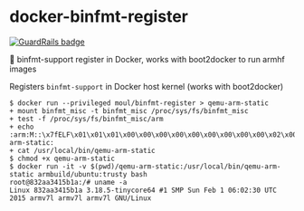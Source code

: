# docker-binfmt-register

[![GuardRails badge](https://badges.production.guardrails.io/moul/docker-binfmt-register.svg)](https://www.guardrails.io)

:whale: binfmt-support register in Docker, works with boot2docker to run armhf images

Registers `binfmt-support` in Docker host kernel (works with boot2docker)

```console
$ docker run --privileged moul/binfmt-register > qemu-arm-static
+ mount binfmt_misc -t binfmt_misc /proc/sys/fs/binfmt_misc
+ test -f /proc/sys/fs/binfmt_misc/arm
+ echo :arm:M::\x7fELF\x01\x01\x01\x00\x00\x00\x00\x00\x00\x00\x00\x00\x02\x00\x28\x00:\xff\xff\xff\xff\xff\xff\xff\x00\xff\xff\xff\xff\xff\xff\xff\xff\xfe\xff\xff\xff:/usr/local/bin/qemu-arm-static:
+ cat /usr/local/bin/qemu-arm-static
$ chmod +x qemu-arm-static
$ docker run -it -v $(pwd)/qemu-arm-static:/usr/local/bin/qemu-arm-static armbuild/ubuntu:trusty bash
root@832aa3415b1a:/# uname -a
Linux 832aa3415b1a 3.18.5-tinycore64 #1 SMP Sun Feb 1 06:02:30 UTC 2015 armv7l armv7l armv7l GNU/Linux
```
